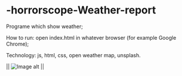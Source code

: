 # -horrorscope-Weather-report

Programe which show weather;

How to run:
open index.html in whatever browser (for example Google Chrome);

Technology:
js,
html,
css,
open weather map,
unsplash.

||
![Image alt](https://github.com/africanecMorj/-horrorscope-Weather-report/blob/main/Снимок%20экрана%20(182).png)
||
